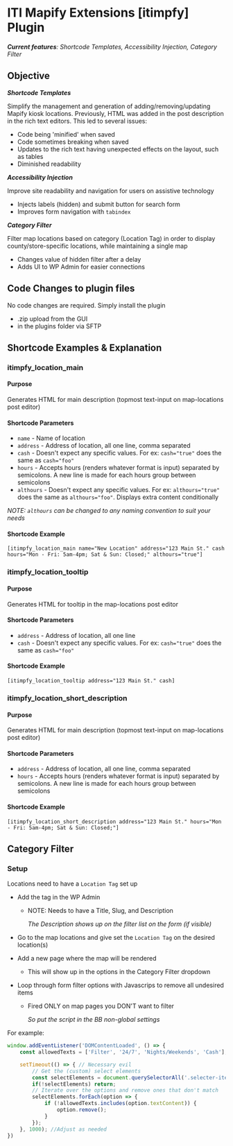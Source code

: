 # ITI Mapify Extensions [itimpfy] Plugin

***Current features**: Shortcode Templates, Accessibility Injection, Category Filter*

## Objective
***Shortcode Templates***

Simplify the management and generation of adding/removing/updating Mapify kiosk locations.
Previously, HTML was added in the post description in the rich text editors. This led to several issues:
- Code being 'minified' when saved
- Code sometimes breaking when saved
- Updates to the rich text having unexpected effects on the layout, such as tables
- Diminished readability

***Accessibility Injection***

Improve site readability and navigation for users on assistive technology
- Injects labels (hidden) and submit button for search form
- Improves form navigation with `tabindex`

***Category Filter***

Filter map locations based on category (Location Tag) in order to display county/store-specific locations, while maintaining a single map
- Changes value of hidden filter after a delay
- Adds UI to WP Admin for easier connections

## Code Changes to plugin files
No code changes are required. Simply install the plugin
- .zip upload from the GUI
- in the plugins folder via SFTP

## Shortcode Examples & Explanation

### itimpfy_location_main

#### Purpose
Generates HTML for main description (topmost text-input on map-locations post editor)

#### Shortcode Parameters
- `name` - Name of location
- `address` - Address of location, all one line, comma separated
- `cash` - Doesn't expect any specific values. For ex: `cash="true"` does the same as `cash="foo"`
- `hours` - Accepts hours (renders whatever format is input) separated by semicolons. A new line is made for each hours group between semicolons
- `althours` - Doesn't expect any specific values. For ex: `althours="true"` does the same as `althours="foo"`. Displays extra content conditionally

*NOTE: `althours` can be changed to any naming convention to suit your needs*

#### Shortcode Example
`[itimpfy_location_main name="New Location" address="123 Main St." cash hours="Mon - Fri: 5am-4pm; Sat & Sun: Closed;" althours="true"]`


### itimpfy_location_tooltip

#### Purpose
Generates HTML for tooltip in the map-locations post editor

#### Shortcode Parameters
- `address` - Address of location, all one line
- `cash` - Doesn't expect any specific values. For ex: `cash="true"` does the same as `cash="foo"`

#### Shortcode Example
`[itimpfy_location_tooltip address="123 Main St." cash]`

### itimpfy_location_short_description

#### Purpose
Generates HTML for main description (topmost text-input on map-locations post editor)

#### Shortcode Parameters
- `address` - Address of location, all one line, comma separated
- `hours` - Accepts hours (renders whatever format is input) separated by semicolons. A new line is made for each hours group between semicolons

#### Shortcode Example
`[itimpfy_location_short_description address="123 Main St." hours="Mon - Fri: 5am-4pm; Sat & Sun: Closed;"]`

## Category Filter

### Setup
Locations need to have a `Location Tag` set up
- Add the tag in the WP Admin
  - NOTE: Needs to have a Title, Slug, and Description

    *The Description shows up on the filter list on the form (if visible)*

- Go to the map locations and give set the `Location Tag` on the desired location(s)
- Add a new page where the map will be rendered
  - This will show up in the options in the Category Filter dropdown
- Loop through form filter options with Javascrips to remove all undesired items
  - Fired ONLY on map pages you DON'T want to filter

    *So put the script in the BB non-global settings*

For example:
```javascript
window.addEventListener('DOMContentLoaded', () => {
    const allowedTexts = ['Filter', '24/7', 'Nights/Weekends', 'Cash'];

    setTimeout(() => { // Necessary evil
        // Get the (custom) select elements
        const selectElements = document.querySelectorAll('.selecter-item');
        if(!selectElements) return;
        // Iterate over the options and remove ones that don't match
        selectElements.forEach(option => {
            if (!allowedTexts.includes(option.textContent)) {
                option.remove();
            }
        });
    }, 1000); //Adjust as needed
})
```